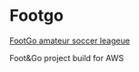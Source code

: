 # Footgo
[FootGo amateur soccer leageue](https://footgo-league.com/)

Foot&Go project build for AWS
